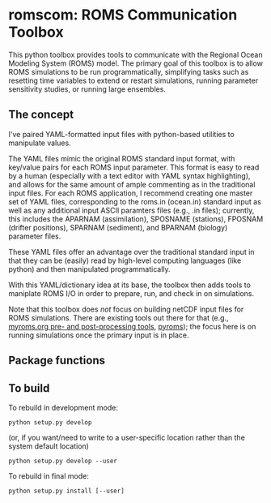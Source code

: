 # romscom: ROMS Communication Toolbox

This python toolbox provides tools to communicate with the Regional Ocean Modeling System (ROMS) model.  The primary goal of this toolbox is to allow ROMS simulations to be run programmatically, simplifying tasks such as resetting time variables to extend or restart simulations, running parameter sensitivity studies, or running large ensembles.

## The concept

I've paired YAML-formatted input files with python-based utilities to manipulate values.

The YAML files mimic the original ROMS standard input format, with key/value pairs for each ROMS input parameter. This format is easy to read by a human (especially with a text editor with YAML syntax highlighting), and allows for the same amount of ample commenting as in the traditional input files.  For each ROMS application, I recommend creating one master set of YAML files, corresponding to the roms.in (ocean.in) standard input as well as any additional input ASCII paramters files (e.g., .in files); currently, this includes the APARNAM (assimilation), SPOSNAME (stations), FPOSNAM (drifter positions), SPARNAM (sediment), and BPARNAM (biology) parameter files.

These YAML files offer an advantage over the traditional standard input in that they can be (easily) read by high-level computing languages (like python) and then manipulated programmatically.

With this YAML/dictionary idea at its base, the toolbox then adds tools to maniplate ROMS I/O in order to prepare, run, and check in on simulations.

Note that this toolbox does *not* focus on building netCDF input files for ROMS simulations.  There are existing tools out there for that (e.g., [myroms.org pre- and post-processing tools](https://myroms.org/index.php?page=RomsPackages), [pyroms](https://github.com/ESMG/pyroms)); the focus here is on running simulations once the primary input is in place.

## Package functions

## To build

To rebuild in development mode:

`python setup.py develop`

(or, if you want/need to write to a user-specific location rather than the system default location)

`python setup.py develop --user`

To rebuild in final mode:

`python setup.py install [--user]`

